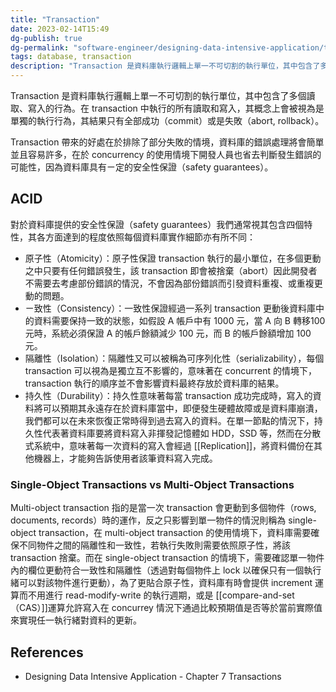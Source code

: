 ```yaml
---
title: "Transaction"
date: 2023-02-14T15:49
dg-publish: true
dg-permalink: "software-engineer/designing-data-intensive-application/transaction"
tags: database, transaction
description: "Transaction 是資料庫執行邏輯上單一不可切割的執行單位，其中包含了多個讀取、寫入的行為。在 transaction 中執行的所有讀取和寫入，其概念上會被視為是單獨的執行行為，其結果只有全部成功（commit）或是失敗（abort, rollback）。"
---
```

<!-- # 筆記本體 -->

Transaction 是資料庫執行邏輯上單一不可切割的執行單位，其中包含了多個讀取、寫入的行為。在 transaction 中執行的所有讀取和寫入，其概念上會被視為是單獨的執行行為，其結果只有全部成功（commit）或是失敗（abort, rollback）。

Transaction 帶來的好處在於排除了部分失敗的情境，資料庫的錯誤處理將會簡單並且容易許多，在於 concurrency 的使用情境下開發人員也省去判斷發生錯誤的可能性，因為資料庫具有ㄧ定的安全性保證（safety guarantees）。

## ACID
對於資料庫提供的安全性保證（safety guarantees）我們通常視其包含四個特性，其各方面達到的程度依照每個資料庫實作細節亦有所不同：

- 原子性（Atomicity）：原子性保證 transaction 執行的最小單位，在多個更動之中只要有任何錯誤發生，該 transaction 即會被捨棄（abort）因此開發者不需要去考慮部份錯誤的情況，不會因為部份錯誤而引發資料重複、或重複更動的問題。
- ㄧ致性（Consistency）：一致性保證經過一系列 transaction 更動後資料庫中的資料需要保持一致的狀態，如假設 A 帳戶中有 1000 元，當 A 向 B 轉移100元時，系統必須保證 A 的帳戶餘額減少 100 元，而 B 的帳戶餘額增加 100 元。
- 隔離性（Isolation）：隔離性又可以被稱為可序列化性（serializability），每個 transaction 可以視為是獨立互不影響的，意味著在 concurrent 的情境下，transaction 執行的順序並不會影響資料最終存放於資料庫的結果。
- 持久性（Durability）：持久性意味著每當 transaction 成功完成時，寫入的資料將可以預期其永遠存在於資料庫當中，即便發生硬體故障或是資料庫崩潰，我們都可以在未來恢復正常時得到過去寫入的資料。在單一節點的情況下，持久性代表著資料庫要將資料寫入非揮發記憶體如 HDD，SSD 等，然而在分散式系統中，意味著每一次資料的寫入會經過 [[Replication]]，將資料備份在其他機器上，才能夠告訴使用者該筆資料寫入完成。

### Single-Object Transactions vs Multi-Object Transactions

Multi-object transaction 指的是當一次 transaction 會更動到多個物件（rows, documents, records）時的運作，反之只影響到單一物件的情況則稱為 single-object transaction，在 multi-object transaction 的使用情境下，資料庫需要確保不同物件之間的隔離性和一致性，若執行失敗則需要依照原子性，將該 transaction 捨棄。而在 single-object transaction 的情境下，需要確認單一物件內的欄位更動符合一致性和隔離性（透過對每個物件上 lock 以確保只有一個執行緒可以對該物件進行更動），為了更貼合原子性，資料庫有時會提供 increment 運算而不用進行 read-modify-write 的執行週期，或是 [[compare-and-set （CAS）]]運算允許寫入在 concurrey 情況下通過比較預期值是否等於當前實際值來實現任一執行緒對資料的更新。



<!-- 
## 延伸問題
## See Also
-->
## References
- Designing Data Intensive Application - Chapter 7 Transactions